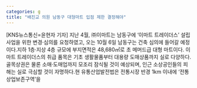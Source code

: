 ```yaml
---
categories: g
title: "배진교 의원 남동구 대형마트 입점 제한 결정해야"
---
```

[KNS뉴스통신=윤현자 기자] 지난 4월, ㈜이마트는 남동구에 ‘이마트 트레이더스’ 설립 사업을 위한 변경·심의를 요청하였고, 오는 10월 6일 남동구는 건축 심의에 들어갈 예정이다.지하 1층·지상 4층 규모에 부지면적은 48,680㎡로 초 메머드급 대형 마트이다. 이마트 트레이더스의 취급 품목은 기초 생활물품부터 대용량 도매상품까지 실로 다양하다. 골목상권은 물론 소매·도매업까지 모조리 잠식될 것이 예상되며, 인근 소상공인들의 피해는 실로 극심할 것이 자명하다.현 유통산업발전법은 전통시장 반경 1km 이내에 ‘전통상업보존구역’을